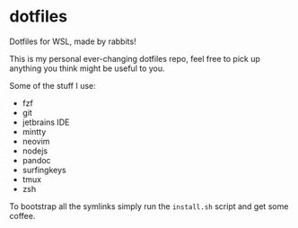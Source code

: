 # dotfiles
Dotfiles for WSL, made by rabbits!

This is my personal ever-changing dotfiles repo, feel free to pick
up anything you think might be useful to you.

Some of the stuff I use:
 - fzf
 - git
 - jetbrains IDE
 - mintty
 - neovim
 - nodejs
 - pandoc
 - surfingkeys
 - tmux
 - zsh

To bootstrap all the symlinks simply run the `install.sh` script and get some coffee.
